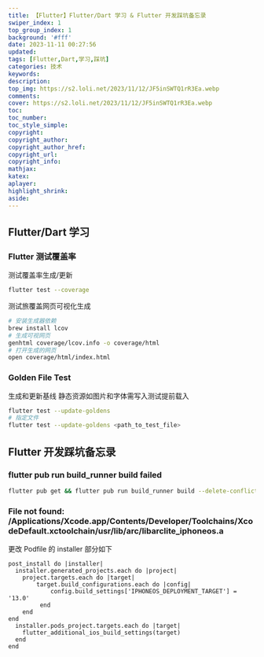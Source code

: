 ```yaml
---
title: 【Flutter】Flutter/Dart 学习 & Flutter 开发踩坑备忘录
swiper_index: 1
top_group_index: 1
background: '#fff'
date: 2023-11-11 00:27:56
updated:
tags: [Flutter,Dart,学习,踩坑]
categories: 技术
keywords:
description:
top_img: https://s2.loli.net/2023/11/12/JF5inSWTQ1rR3Ea.webp
comments:
cover: https://s2.loli.net/2023/11/12/JF5inSWTQ1rR3Ea.webp
toc:
toc_number:
toc_style_simple:
copyright:
copyright_author:
copyright_author_href:
copyright_url:
copyright_info:
mathjax:
katex:
aplayer:
highlight_shrink:
aside:
---
```


## Flutter/Dart 学习
### Flutter 测试覆盖率
测试覆盖率生成/更新
```bash
flutter test --coverage
```
测试旅覆盖网页可视化生成
```bash
# 安装生成器依赖
brew install lcov
# 生成可视网页
genhtml coverage/lcov.info -o coverage/html
# 打开生成的网页
open coverage/html/index.html
```
### Golden File Test
生成和更新基线
静态资源如图片和字体需写入测试提前载入
```bash
flutter test --update-goldens
# 指定文件
flutter test --update-goldens <path_to_test_file>
```

## Flutter 开发踩坑备忘录
### flutter pub run build_runner build failed
```bash
flutter pub get && flutter pub run build_runner build --delete-conflicting-outputs
```

### File not found: /Applications/Xcode.app/Contents/Developer/Toolchains/XcodeDefault.xctoolchain/usr/lib/arc/libarclite_iphoneos.a
更改 Podfile 的 installer 部分如下
```pod
post_install do |installer|
  installer.generated_projects.each do |project|
    project.targets.each do |target|
        target.build_configurations.each do |config|
            config.build_settings['IPHONEOS_DEPLOYMENT_TARGET'] = '13.0'
         end
    end
end
  installer.pods_project.targets.each do |target|
    flutter_additional_ios_build_settings(target)
  end
end
```